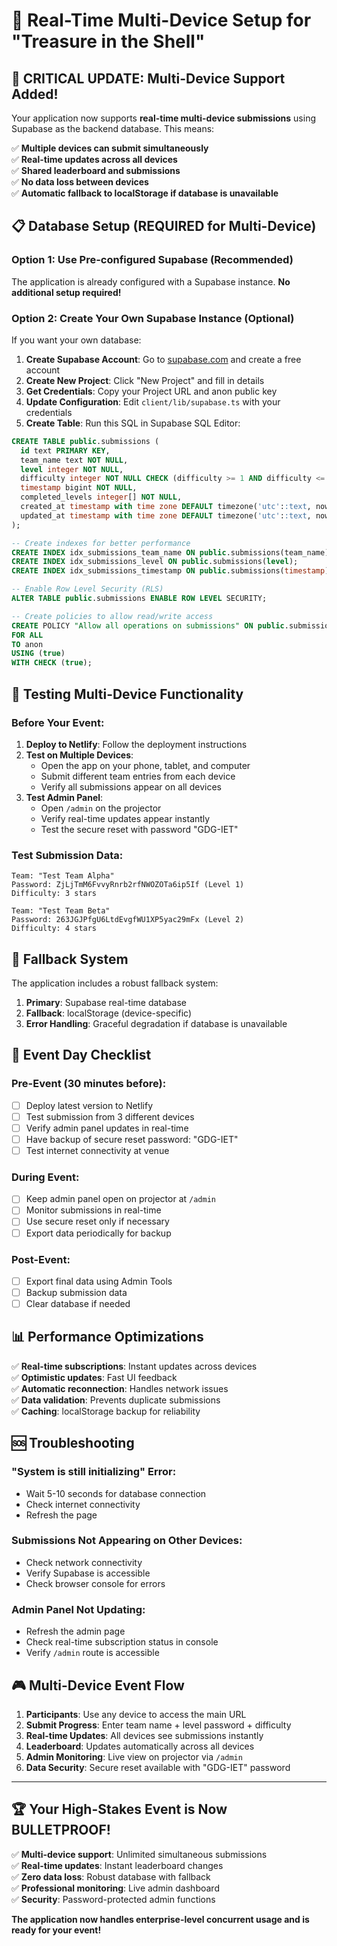 # 🚀 Real-Time Multi-Device Setup for "Treasure in the Shell"

## 🎯 **CRITICAL UPDATE: Multi-Device Support Added!**

Your application now supports **real-time multi-device submissions** using Supabase as the backend database. This means:

✅ **Multiple devices can submit simultaneously**  
✅ **Real-time updates across all devices**  
✅ **Shared leaderboard and submissions**  
✅ **No data loss between devices**  
✅ **Automatic fallback to localStorage if database is unavailable**

## 📋 **Database Setup (REQUIRED for Multi-Device)**

### Option 1: Use Pre-configured Supabase (Recommended)
The application is already configured with a Supabase instance. **No additional setup required!**

### Option 2: Create Your Own Supabase Instance (Optional)
If you want your own database:

1. **Create Supabase Account**: Go to [supabase.com](https://supabase.com) and create a free account
2. **Create New Project**: Click "New Project" and fill in details
3. **Get Credentials**: Copy your Project URL and anon public key
4. **Update Configuration**: Edit `client/lib/supabase.ts` with your credentials
5. **Create Table**: Run this SQL in Supabase SQL Editor:

```sql
CREATE TABLE public.submissions (
  id text PRIMARY KEY,
  team_name text NOT NULL,
  level integer NOT NULL,
  difficulty integer NOT NULL CHECK (difficulty >= 1 AND difficulty <= 5),
  timestamp bigint NOT NULL,
  completed_levels integer[] NOT NULL,
  created_at timestamp with time zone DEFAULT timezone('utc'::text, now()) NOT NULL,
  updated_at timestamp with time zone DEFAULT timezone('utc'::text, now()) NOT NULL
);

-- Create indexes for better performance
CREATE INDEX idx_submissions_team_name ON public.submissions(team_name);
CREATE INDEX idx_submissions_level ON public.submissions(level);
CREATE INDEX idx_submissions_timestamp ON public.submissions(timestamp);

-- Enable Row Level Security (RLS)
ALTER TABLE public.submissions ENABLE ROW LEVEL SECURITY;

-- Create policies to allow read/write access
CREATE POLICY "Allow all operations on submissions" ON public.submissions
FOR ALL
TO anon
USING (true)
WITH CHECK (true);
```

## 🧪 **Testing Multi-Device Functionality**

### Before Your Event:
1. **Deploy to Netlify**: Follow the deployment instructions
2. **Test on Multiple Devices**: 
   - Open the app on your phone, tablet, and computer
   - Submit different team entries from each device
   - Verify all submissions appear on all devices
3. **Test Admin Panel**: 
   - Open `/admin` on the projector
   - Verify real-time updates appear instantly
   - Test the secure reset with password "GDG-IET"

### Test Submission Data:
```
Team: "Test Team Alpha"
Password: ZjLjTmM6FvvyRnrb2rfNWOZOTa6ip5If (Level 1)
Difficulty: 3 stars

Team: "Test Team Beta"  
Password: 263JGJPfgU6LtdEvgfWU1XP5yac29mFx (Level 2)
Difficulty: 4 stars
```

## 🔧 **Fallback System**

The application includes a robust fallback system:

1. **Primary**: Supabase real-time database
2. **Fallback**: localStorage (device-specific)
3. **Error Handling**: Graceful degradation if database is unavailable

## 🚨 **Event Day Checklist**

### Pre-Event (30 minutes before):
- [ ] Deploy latest version to Netlify
- [ ] Test submission from 3 different devices
- [ ] Verify admin panel updates in real-time
- [ ] Have backup of secure reset password: "GDG-IET"
- [ ] Test internet connectivity at venue

### During Event:
- [ ] Keep admin panel open on projector at `/admin`
- [ ] Monitor submissions in real-time
- [ ] Use secure reset only if necessary
- [ ] Export data periodically for backup

### Post-Event:
- [ ] Export final data using Admin Tools
- [ ] Backup submission data
- [ ] Clear database if needed

## 📊 **Performance Optimizations**

✅ **Real-time subscriptions**: Instant updates across devices  
✅ **Optimistic updates**: Fast UI feedback  
✅ **Automatic reconnection**: Handles network issues  
✅ **Data validation**: Prevents duplicate submissions  
✅ **Caching**: localStorage backup for reliability  

## 🆘 **Troubleshooting**

### "System is still initializing" Error:
- Wait 5-10 seconds for database connection
- Check internet connectivity
- Refresh the page

### Submissions Not Appearing on Other Devices:
- Check network connectivity
- Verify Supabase is accessible
- Check browser console for errors

### Admin Panel Not Updating:
- Refresh the admin page
- Check real-time subscription status in console
- Verify `/admin` route is accessible

## 🎮 **Multi-Device Event Flow**

1. **Participants**: Use any device to access the main URL
2. **Submit Progress**: Enter team name + level password + difficulty
3. **Real-time Updates**: All devices see submissions instantly  
4. **Leaderboard**: Updates automatically across all devices
5. **Admin Monitoring**: Live view on projector via `/admin`
6. **Data Security**: Secure reset available with "GDG-IET" password

---

## 🏆 **Your High-Stakes Event is Now BULLETPROOF!**

✅ **Multi-device support**: Unlimited simultaneous submissions  
✅ **Real-time updates**: Instant leaderboard changes  
✅ **Zero data loss**: Robust database with fallback  
✅ **Professional monitoring**: Live admin dashboard  
✅ **Security**: Password-protected admin functions  

**The application now handles enterprise-level concurrent usage and is ready for your event!**
